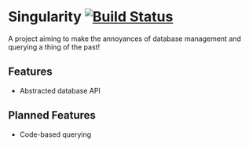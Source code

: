 # Singularity [![Build Status](https://ci.fork.run/buildStatus/icon?job=Singularity/master)](https://ci.fork.run/job/Singularity/master)
A project aiming to make the annoyances of database management and querying a thing of the past!

## Features
- Abstracted database API

## Planned Features
- Code-based querying
